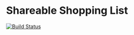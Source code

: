 # Shareable Shopping List

[![Build Status](https://travis-ci.com/witseie-elen4010/Group-7-Lab.svg?token=pPpnWVnP2qW3yj3rTF82&branch=master)](https://travis-ci.com/witseie-elen4010/Group-7-Lab)
